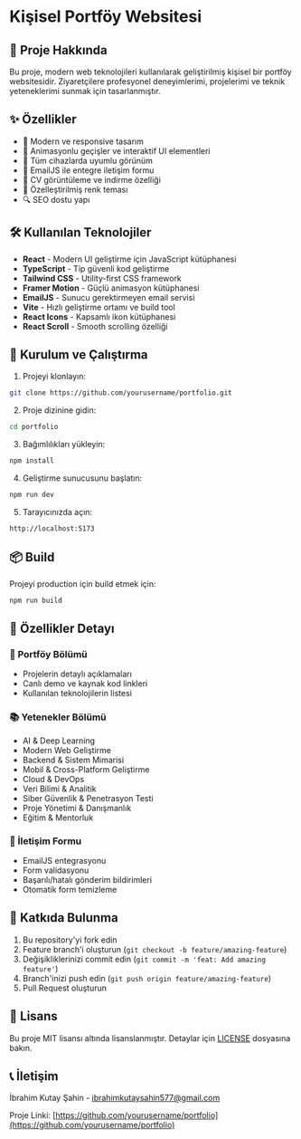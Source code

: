 # Kişisel Portföy Websitesi

## 🚀 Proje Hakkında

Bu proje, modern web teknolojileri kullanılarak geliştirilmiş kişisel bir portföy websitesidir. Ziyaretçilere profesyonel deneyimlerimi, projelerimi ve teknik yeteneklerimi sunmak için tasarlanmıştır.

## ✨ Özellikler

- 🎯 Modern ve responsive tasarım
- 🌟 Animasyonlu geçişler ve interaktif UI elementleri
- 📱 Tüm cihazlarda uyumlu görünüm
- 📧 EmailJS ile entegre iletişim formu
- 📄 CV görüntüleme ve indirme özelliği
- 🎨 Özelleştirilmiş renk teması
- 🔍 SEO dostu yapı

## 🛠️ Kullanılan Teknolojiler

- **React** - Modern UI geliştirme için JavaScript kütüphanesi
- **TypeScript** - Tip güvenli kod geliştirme
- **Tailwind CSS** - Utility-first CSS framework
- **Framer Motion** - Güçlü animasyon kütüphanesi
- **EmailJS** - Sunucu gerektirmeyen email servisi
- **Vite** - Hızlı geliştirme ortamı ve build tool
- **React Icons** - Kapsamlı ikon kütüphanesi
- **React Scroll** - Smooth scrolling özelliği

## 🚀 Kurulum ve Çalıştırma

1. Projeyi klonlayın:
```bash
git clone https://github.com/yourusername/portfolio.git
```

2. Proje dizinine gidin:
```bash
cd portfolio
```

3. Bağımlılıkları yükleyin:
```bash
npm install
```

4. Geliştirme sunucusunu başlatın:
```bash
npm run dev
```

5. Tarayıcınızda açın:
```
http://localhost:5173
```

## 📦 Build

Projeyi production için build etmek için:

```bash
npm run build
```

## 🌟 Özellikler Detayı

### 💼 Portföy Bölümü
- Projelerin detaylı açıklamaları
- Canlı demo ve kaynak kod linkleri
- Kullanılan teknolojilerin listesi

### 📚 Yetenekler Bölümü
- AI & Deep Learning
- Modern Web Geliştirme
- Backend & Sistem Mimarisi
- Mobil & Cross-Platform Geliştirme
- Cloud & DevOps
- Veri Bilimi & Analitik
- Siber Güvenlik & Penetrasyon Testi
- Proje Yönetimi & Danışmanlık
- Eğitim & Mentorluk

### 📧 İletişim Formu
- EmailJS entegrasyonu
- Form validasyonu
- Başarılı/hatalı gönderim bildirimleri
- Otomatik form temizleme

## 🤝 Katkıda Bulunma

1. Bu repository'yi fork edin
2. Feature branch'i oluşturun (`git checkout -b feature/amazing-feature`)
3. Değişikliklerinizi commit edin (`git commit -m 'feat: Add amazing feature'`)
4. Branch'inizi push edin (`git push origin feature/amazing-feature`)
5. Pull Request oluşturun

## 📝 Lisans

Bu proje MIT lisansı altında lisanslanmıştır. Detaylar için [LICENSE](LICENSE) dosyasına bakın.

## 📞 İletişim

İbrahim Kutay Şahin - [ibrahimkutaysahin577@gmail.com](mailto:ibrahimkutaysahin577@gmail.com)

Proje Linki: [https://github.com/yourusername/portfolio](https://github.com/yourusername/portfolio)
